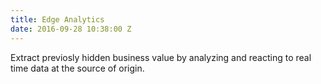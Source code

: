 ```yaml
---
title: Edge Analytics
date: 2016-09-28 10:38:00 Z
---
```


Extract previosly hidden business value by analyzing and reacting to real time data at the source of origin.